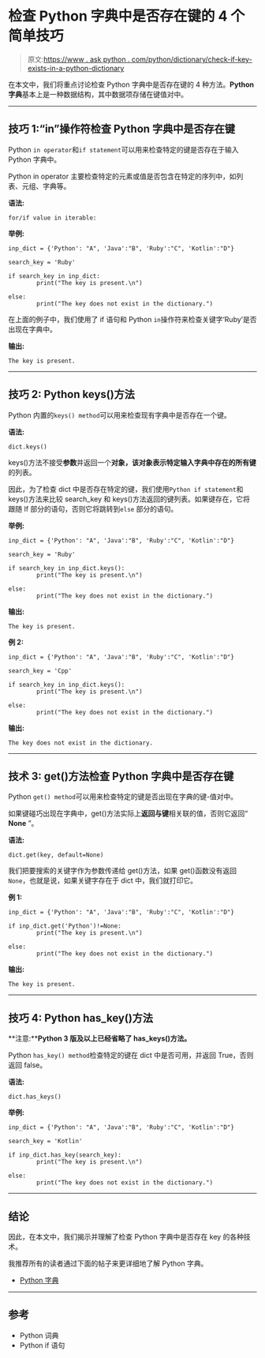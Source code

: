 # 检查 Python 字典中是否存在键的 4 个简单技巧

> 原文:[https://www . ask python . com/python/dictionary/check-if-key-exists-in-a-python-dictionary](https://www.askpython.com/python/dictionary/check-if-key-exists-in-a-python-dictionary)

在本文中，我们将重点讨论检查 Python 字典中是否存在键的 4 种方法。**Python 字典**基本上是一种数据结构，其中数据项存储在键值对中。

* * *

## 技巧 1:“in”操作符检查 Python 字典中是否存在键

Python `in operator`和`if statement`可以用来检查特定的键是否存在于输入 Python 字典中。

Python in operator 主要检查特定的元素或值是否包含在特定的序列中，如列表、元组、字典等。

**语法:**

```
for/if value in iterable:

```

**举例:**

```
inp_dict = {'Python': "A", 'Java':"B", 'Ruby':"C", 'Kotlin':"D"} 

search_key = 'Ruby'

if search_key in inp_dict: 
		print("The key is present.\n") 

else: 
		print("The key does not exist in the dictionary.") 

```

在上面的例子中，我们使用了 if 语句和 Python `in`操作符来检查关键字‘Ruby’是否出现在字典中。

**输出:**

```
The key is present.

```

* * *

## 技巧 2: Python keys()方法

Python 内置的`keys() method`可以用来检查现有字典中是否存在一个键。

**语法:**

```
dict.keys()

```

keys()方法不接受**参数**并返回一个**对象，该对象表示特定输入字典中存在的所有键**的列表。

因此，为了检查 dict 中是否存在特定的键，我们使用`Python if statement`和 keys()方法来比较 search_key 和 keys()方法返回的键列表。如果键存在，它将跟随 If 部分的语句，否则它将跳转到`else` 部分的语句。

**举例:**

```
inp_dict = {'Python': "A", 'Java':"B", 'Ruby':"C", 'Kotlin':"D"} 

search_key = 'Ruby'

if search_key in inp_dict.keys(): 
		print("The key is present.\n") 

else: 
		print("The key does not exist in the dictionary.") 

```

**输出:**

```
The key is present.

```

**例 2:**

```
inp_dict = {'Python': "A", 'Java':"B", 'Ruby':"C", 'Kotlin':"D"} 

search_key = 'Cpp'

if search_key in inp_dict.keys(): 
		print("The key is present.\n") 

else: 
		print("The key does not exist in the dictionary.") 

```

**输出:**

```
The key does not exist in the dictionary.

```

* * *

## 技术 3: get()方法检查 Python 字典中是否存在键

Python `get() method`可以用来检查特定的键是否出现在字典的键-值对中。

如果键碰巧出现在字典中，get()方法实际上**返回与键**相关联的值，否则它返回“ **None** ”。

**语法:**

```
dict.get(key, default=None)

```

我们把要搜索的关键字作为参数传递给 get()方法，如果 get()函数没有返回`None`，也就是说，如果关键字存在于 dict 中，我们就打印它。

**例 1:**

```
inp_dict = {'Python': "A", 'Java':"B", 'Ruby':"C", 'Kotlin':"D"} 

if inp_dict.get('Python')!=None: 
		print("The key is present.\n") 

else: 
		print("The key does not exist in the dictionary.") 

```

**输出:**

```
The key is present.

```

* * *

## 技巧 4: Python has_key()方法

**注意:****Python 3 版及以上已经省略了 has_keys()方法。**

Python `has_key() method`检查特定的键在 dict 中是否可用，并返回 True，否则返回 false。

**语法:**

```
dict.has_keys()

```

**举例:**

```
inp_dict = {'Python': "A", 'Java':"B", 'Ruby':"C", 'Kotlin':"D"} 

search_key = 'Kotlin'

if inp_dict.has_key(search_key): 
		print("The key is present.\n") 

else: 
		print("The key does not exist in the dictionary.") 

```

* * *

## 结论

因此，在本文中，我们揭示并理解了检查 Python 字典中是否存在 key 的各种技术。

我推荐所有的读者通过下面的帖子来更详细地了解 Python 字典。

*   [Python 字典](https://www.askpython.com/python/dictionary)

* * *

## 参考

*   Python 词典
*   Python if 语句